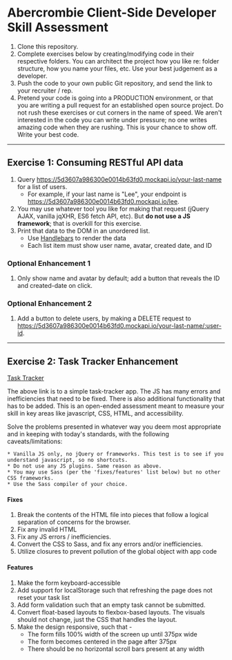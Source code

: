 # Abercrombie Client-Side Developer Skill Assessment
1. Clone this repository.
2. Complete exercises below by creating/modifying code in their respective folders. You can architect the project how you like re: folder structure, how you name your files, etc. Use your best judgement as a developer.
3. Push the code to your own public Git repository, and send the link to your recruiter / rep.
4. Pretend your code is going into a PRODUCTION environment, or that you are writing a pull request for an established open source project. Do not rush these exercises or cut corners in the name of speed. We aren't interested in the code you can write under pressure; no one writes amazing code when they are rushing. This is your chance to show off. Write your best code.

***

## Exercise 1: Consuming RESTful API data
1. Query https://5d3607a986300e0014b63fd0.mockapi.io/your-last-name for a list of users.
    * For example, if your last name is "Lee", your endpoint is https://5d3607a986300e0014b63fd0.mockapi.io/lee.
2. You may use whatever tool you like for making that request (jQuery AJAX, vanilla jqXHR, ES6 fetch API, etc). But __do not use a JS framework__; that is overkill for this exercise.
3. Print that data to the DOM in an unordered list.
    * Use [Handlebars](https://handlebarsjs.com/) to render the data
    * Each list item must show user name, avatar, created date, and ID

### Optional Enhancement 1
1. Only show name and avatar by default; add a button that reveals the ID and created-date on click.

### Optional Enhancement 2
1. Add a button to delete users, by making a DELETE request to https://5d3607a986300e0014b63fd0.mockapi.io/your-last-name/:user-id.

***

## Exercise 2: Task Tracker Enhancement
[Task Tracker](./exercise-2/index.html)

The above link is to a simple task-tracker app. The JS has many errors and inefficiencies that need to be fixed. There is also additional functionality that has to be added.  This is an open-ended assessment meant to measure your skill in key areas like javascript, CSS, HTML, and accessibility.

Solve the problems presented in whatever way you deem most appropriate and in keeping with today's standards, with the following caveats/limitations:

    * Vanilla JS only, no jQuery or frameworks. This test is to see if you understand javascript, so no shortcuts.
    * Do not use any JS plugins. Same reason as above.
    * You may use Sass (per the 'fixes/features' list below) but no other CSS frameworks.
    * Use the Sass compiler of your choice.

#### Fixes
1. Break the contents of the HTML file into pieces that follow a logical separation of concerns for the browser.
2. Fix any invalid HTML
3. Fix any JS errors / inefficiencies.
4. Convert the CSS to Sass, and fix any errors and/or inefficiencies.
5. Utilize closures to prevent pollution of the global object with app code

#### Features
1. Make the form keyboard-accessible
2. Add support for localStorage such that refreshing the page does not reset your task list
3. Add form validation such that an empty task cannot be submitted.
4. Convert float-based layouts to flexbox-based layouts. The visuals should not change, just the CSS that handles the layout.
5. Make the design responsive, such that -
    * The form fills 100% width of the screen up until 375px wide
    * The form becomes centered in the page after 375px
    * There should be no horizontal scroll bars present at any width
